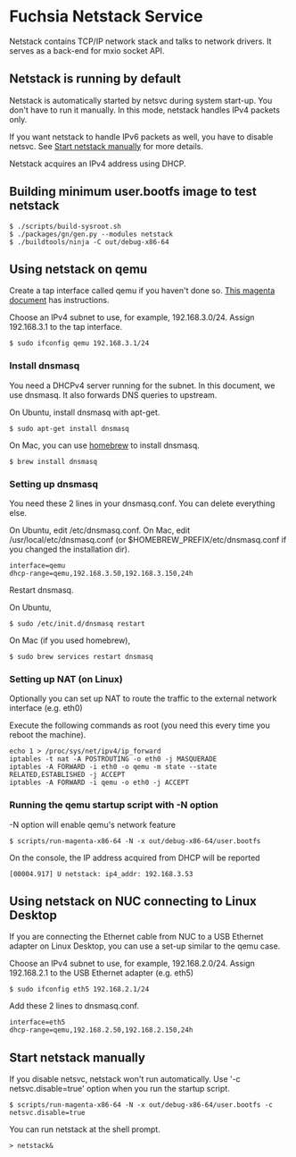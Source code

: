# Fuchsia Netstack Service

Netstack contains TCP/IP network stack and talks to network drivers.
It serves as a back-end for mxio socket API.

## Netstack is running by default

Netstack is automatically started by netsvc during system start-up.
You don't have to run it manually.
In this mode, netstack handles IPv4 packets only.

If you want netstack to handle IPv6 packets as well, you have to disable netsvc.
See [Start netstack manually](#Start-netstack-manually) for more details.

Netstack acquires an IPv4 address using DHCP.

## Building minimum user.bootfs image to test netstack

```
$ ./scripts/build-sysroot.sh
$ ./packages/gn/gen.py --modules netstack
$ ./buildtools/ninja -C out/debug-x86-64
```

## Using netstack on qemu

Create a tap interface called qemu if you haven't done so.
[This magenta document](https://fuchsia.googlesource.com/magenta/+/master/docs/qemu.md#Enabling-Networking-under-Qemu-x86_64-only) has instructions.

Choose an IPv4 subnet to use, for example, 192.168.3.0/24.
Assign 192.168.3.1 to the tap interface.

```
$ sudo ifconfig qemu 192.168.3.1/24
```

### Install dnsmasq

You need a DHCPv4 server running for the subnet.
In this document, we use dnsmasq.
It also forwards DNS queries to upstream.

On Ubuntu, install dnsmasq with apt-get.

```
$ sudo apt-get install dnsmasq
```

On Mac, you can use [homebrew](http://brew.sh) to install dnsmasq.

```
$ brew install dnsmasq
```

### Setting up dnsmasq

You need these 2 lines in your dnsmasq.conf. You can delete everything else.

On Ubuntu, edit /etc/dnsmasq.conf.
On Mac, edit /usr/local/etc/dnsmasq.conf (or $HOMEBREW_PREFIX/etc/dnsmasq.conf if you changed the installation dir).

```
interface=qemu
dhcp-range=qemu,192.168.3.50,192.168.3.150,24h
```

Restart dnsmasq.

On Ubuntu,

```
$ sudo /etc/init.d/dnsmasq restart
```

On Mac (if you used homebrew),

```
$ sudo brew services restart dnsmasq
```

### Setting up NAT (on Linux)

Optionally you can set up NAT to route the traffic to the external network
interface (e.g. eth0)

Execute the following commands as root (you need this every time you reboot the machine).

```
echo 1 > /proc/sys/net/ipv4/ip_forward
iptables -t nat -A POSTROUTING -o eth0 -j MASQUERADE
iptables -A FORWARD -i eth0 -o qemu -m state --state RELATED,ESTABLISHED -j ACCEPT
iptables -A FORWARD -i qemu -o eth0 -j ACCEPT
```

### Running the qemu startup script with -N option

-N option will enable qemu's network feature

```
$ scripts/run-magenta-x86-64 -N -x out/debug-x86-64/user.bootfs
```

On the console, the IP address acquired from DHCP will be reported

```
[00004.917] U netstack: ip4_addr: 192.168.3.53
```

## Using netstack on NUC connecting to Linux Desktop

If you are connecting the Ethernet cable from NUC to a USB Ethernet adapter
on Linux Desktop, you can use a set-up similar to the qemu case.

Choose an IPv4 subnet to use, for example, 192.168.2.0/24.
Assign 192.168.2.1 to the USB Ethernet adapter (e.g. eth5)

```
$ sudo ifconfig eth5 192.168.2.1/24
```

Add these 2 lines to dnsmasq.conf.

```
interface=eth5
dhcp-range=qemu,192.168.2.50,192.168.2.150,24h
```

## Start netstack manually

If you disable netsvc, netstack won't run automatically.
Use '-c netsvc.disable=true' option when you run the startup script.

```
$ scripts/run-magenta-x86-64 -N -x out/debug-x86-64/user.bootfs -c netsvc.disable=true
```

You can run netstack at the shell prompt.

```
> netstack&
```
